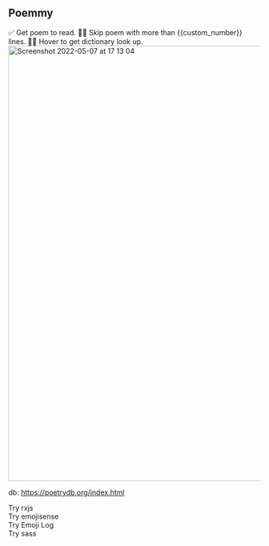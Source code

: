 ## Poemmy

✅ Get poem to read. 
👷‍♀️ Skip poem with more than {{custom_number}} lines. 
👷‍♀️ Hover to get dictionary look up. 
<img width="870" alt="Screenshot 2022-05-07 at 17 13 04" src="https://user-images.githubusercontent.com/76647602/167247694-f5884af6-b27b-4345-bae1-9dd73c37a873.png">


db: https://poetrydb.org/index.html  

Try rxjs  
Try emojisense  
Try Emoji Log  
Try sass
